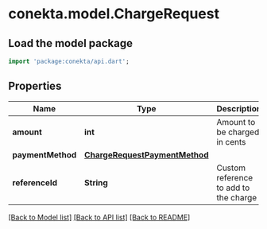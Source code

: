 # conekta.model.ChargeRequest

## Load the model package
```dart
import 'package:conekta/api.dart';
```

## Properties
Name | Type | Description | Notes
------------ | ------------- | ------------- | -------------
**amount** | **int** | Amount to be charged in cents | [optional] 
**paymentMethod** | [**ChargeRequestPaymentMethod**](ChargeRequestPaymentMethod.md) |  | 
**referenceId** | **String** | Custom reference to add to the charge | [optional] 

[[Back to Model list]](../README.md#documentation-for-models) [[Back to API list]](../README.md#documentation-for-api-endpoints) [[Back to README]](../README.md)



